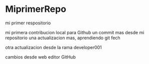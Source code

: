 # MiprimerRepo

mi primer respositorio 

mi primera contribucion local para Github
un commit mas desde mi repositorio 
una actualizacion mas, aprendiendo git fech

otra actualizacion desde la rama developer001

cambios desde web editor GitHub
